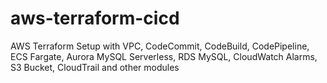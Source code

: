 # aws-terraform-cicd
AWS Terraform Setup with VPC, CodeCommit, CodeBuild, CodePipeline, ECS Fargate, Aurora MySQL Serverless, RDS MySQL, CloudWatch Alarms, S3 Bucket, CloudTrail and other modules
